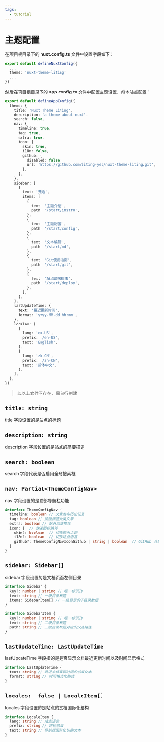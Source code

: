 ```yaml
---
tags:
  - tutorial
---
```



# 主题配置

在项目根目录下的 **nuxt.config.ts** 文件中设置字段如下：

```ts
export default defineNuxtConfig({
  ...
  theme: 'nuxt-theme-liting' 
  ...
})
```

然后在项目根目录下的 **app.config.ts** 文件中配置主题设置，如本站点配置：

```ts
export default defineAppConfig({
  theme: {
    title: 'Nuxt Theme Liting',
    description: 'a theme about nuxt',
    search: false,
    nav: {
      timeline: true,
      tag: true,
      extra: true,
      icon: {
        skin: true,
        i18n: false,
        github: {
          disabled: false,
          url: 'https://github.com/liting-yes/nuxt-theme-liting.git',
        },
      },
    },
    sidebar: [
      {
        text: '开始',
        items: [
          {
            text: '主题介绍',
            path: '/start/instro',
          },
          {
            text: '主题配置',
            path: '/start/config',
          },
          {
            text: '文本编辑',
            path: '/start/md',
          },
          {
            text: 'Git使用指南',
            path: '/start/git',
          },
          {
            text: '站点部署指南',
            path: '/start/deploy',
          },
        ],
      },
    ],
    lastUpdateTime: {
      text: '最近更新时间',
      format: 'yyyy-MM-dd hh:mm',
    },
    locales: [
      {
        lang: 'en-US',
        prefix: '/en-US',
        text: 'English',
      },
      {
        lang: 'zh-CN',
        prefix: '/zh-CN',
        text: '简体中文',
      },
    ],
  },
})
```

> 若以上文件不存在，需自行创建

## `title: string`

title 字段设置的是站点的标题

## `description: string`

description 字段设置的是站点的简要描述

## `search: boolean`

search 字段代表是否启用全局搜索框

## `nav: Partial<ThemeConfigNav>`

nav 字段设置的是顶部导航栏功能

```ts
interface ThemeConfigNav {
  timeline: boolean // 文章发布历史记录
  tag: boolean // 按照标签分类文章
  extra: boolean // 站外网站推荐
  icon: {  // 快速图标跳转
    skin?: boolean  // 切换颜色主题
    i18n?: boolean  // 切换站点语言 
    github?: ThemeConfigNavIconGithub | string | boolean  // GitHub 仓库链接
  }
}
```

## `sidebar: Sidebar[]`

sidebar 字段设置的是文档页面左侧目录

```ts
interface Sidebar {
  key?: number | string // 唯一标识ID
  text: string // 一级目录标题
  items: SidebarItem[] // 一级目录的子目录数组
}
```

```ts
interface SidebarItem {
  key?: number | string // 唯一标识ID
  text: string // 二级目录标题
  path: string // 二级目录标题对应的文档路径
}
```

## `lastUpdateTime: LastUpdateTime`

lastUpdateTime 字段指的是是否显示文档最近更新时间以及时间显示格式

```ts
interface LastUpdateTime {
  text: string // 最近文档最新时间的前缀文本
  format: string // 时间格式化格式
}
```

## `locales:  false | LocaleItem[]`

locales 字段设置的是站点的文档国际化结构

```ts
interface LocaleItem {
  lang: string // 站点语言
  prefix: string // 路径前缀
  text: string // 导航栏国际化切换文本
}
```
